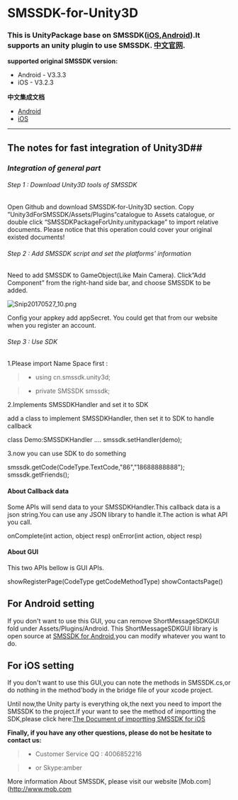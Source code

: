 # SMSSDK-for-Unity3D
### This is UnityPackage base on SMSSDK([iOS](https://github.com/MobClub/SMSSDK-for-iOS),[Android](https://github.com/MobClub/SMSSDK-for-Android)).It supports an unity plugin to use SMSSDK. [中文官网](http://sms.mob.com/).
**supported original SMSSDK version:**

- Android - V3.3.3
- iOS - V3.2.3

**中文集成文档**

- [Android](http://wiki.mob.com/smssdk-android-for-unity3d/)
- [iOS](http://wiki.mob.com/smssdk-ios-for-unity3d/
)

- - - - -

## The notes for fast integration of Unity3D##

### *Integration of general part*

###### Step 1 : Download Unity3D tools of SMSSDK

Open Github and download SMSSDK-for-Unity3D section. Copy ”Unity3dForSMSSDK/Assets/Plugins”catalogue to Assets catalogue, or double click “SMSSDKPackageForUnity.unitypackage” to import relative documents.
Please notice that this operation could cover your original existed documents!

###### Step 2 : Add SMSSDK script and set the platforms’ information

Need to add SMSSDK to GameObject(Like Main Camera). Click”Add Component” from the right-hand side bar, and choose SMSSDK to be added.

![Snip20170527_10.png](http://upload-images.jianshu.io/upload_images/4131265-fe527878a87cd289.png?imageMogr2/auto-orient/strip%7CimageView2/2/w/1240)

Config your appkey add appSecret. You could get that from our website when you register an account. 

###### Step 3 : Use SDK

1.Please import Name Space first :

> * using cn.smssdk.unity3d;

> * private SMSSDK smssdk;


2.Implements SMSSDKHandler and set it to SDK

add a class to implement SMSSDKHandler, then set it to SDK to handle callback

class Demo:SMSSDKHandler
....
smssdk.setHandler(demo);

3.now you can use SDK to do something

smssdk.getCode(CodeType.TextCode,"86","18688888888");
smssdk.getFriends();

#### About Callback data
Some APIs will send data to your SMSSDKHandler.This callback data is a json string.You can use  any JSON library to handle it.The action is what API you call.

onComplete(int action, object resp)
onError(int action, object resp)

#### About GUI

This two APIs bellow is GUI APIs.

showRegisterPage(CodeType getCodeMethodType)
showContactsPage()
## For Android setting
If you don't want to  use this GUI, you can remove ShortMessageSDKGUI fold under Assets/Plugins/Android. This ShortMessageSDKGUI library is open source at [SMSSDK for Android](https://github.com/MobClub/SMSSDK-for-Android),you can modify whatever you want to do.

## For iOS setting
If you don't want to  use this GUI,you can note the methods in SMSSDK.cs,or do nothing in the method'body in the bridge file of your xcode project.

Until now,the Unity party is everything ok,the next you need to import the SMSSDK to the project.If your want to see the method of importting the SDK,please click here:[The Document of importting SMSSDK for iOS](https://github.com/MobClub/SMSSDK-for-iOS)

**Finally, if you have any other questions, please do not be hesitate to contact us:**

> * Customer Service QQ : 4006852216

> * or Skype:amber

More information About SMSSDK, please visit our website [Mob.com](http://www.mob.com



